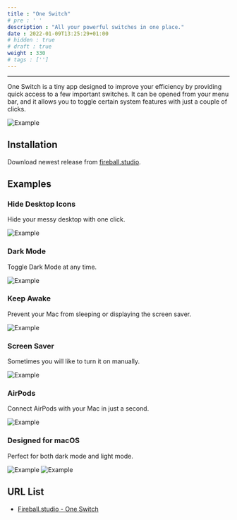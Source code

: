 ```yaml
---
title : "One Switch"
# pre : ' '
description : "All your powerful switches in one place."
date : 2022-01-09T13:25:29+01:00
# hidden : true
# draft : true
weight : 330
# tags : ['']
---
```


---

One Switch is a tiny app designed to improve your efficiency by providing quick access to a few important switches. It can be opened from your menu bar, and it allows you to toggle certain system features with just a couple of clicks.

![Example](images/example1.png)

## Installation

Download newest release from [fireball.studio](https://fireball.studio/oneswitch).

## Examples

### Hide Desktop Icons

Hide your messy desktop with one click.

![Example](images/example2.gif)

### Dark Mode

Toggle Dark Mode at any time.

![Example](images/example3.gif)

### Keep Awake

Prevent your Mac from sleeping or displaying the screen saver.

![Example](images/example4.gif)

### Screen Saver

Sometimes you will like to turn it on manually.

![Example](images/example5.gif)

### AirPods

Connect AirPods with your Mac in just a second.

![Example](images/example6.gif)

### Designed for macOS

Perfect for both dark mode and light mode.

![Example](images/example7.jpg)
![Example](images/example8.jpg)

## URL List

- [Fireball.studio - One Switch](https://fireball.studio/oneswitch/)
